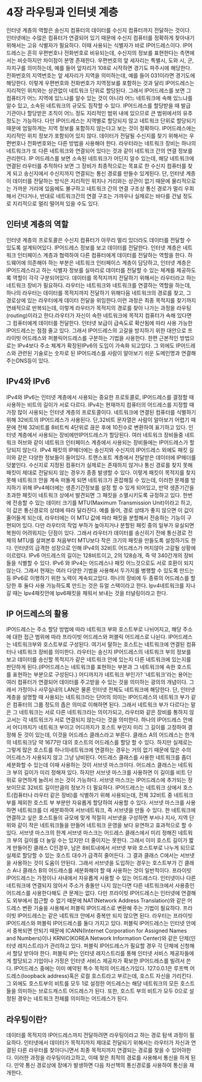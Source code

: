 # 4장 라우팅과 인터넷 계층

인터넷 계층의 역할은 송신지 컴퓨터의 데이터를 수신지 컴퓨터까지 전달하는 것이다.
인터넷에는 수많은 컴퓨터가 연결되어 있기 때문에 수신지 컴퓨터를 정확하게 찾아내기 위해서는 고유 식별자가 필요하다. 이때 사용되는 식별자가 바로 IP어드레스이다.
IP어드레스는 흔히 우편번호나 전화번호로 비유되는데, 수신지의 정보를 표현한다는 측면에서는 비슷하지만 차이점이 분명 존재한다. 우편번호의 앞 세자리는 특별시, 도와 시, 군, 자치구를 의미하는데, 예를 들어 앞자리가 108로 시작하면 경기도 파주시에 해당한다. 전화번호의 지역번호는 앞 세자리가 지역을 의미하는데, 예를 들어 031이라면 경기도에 해당한다. 이렇게 우편번호와 전화번호가 지역정보를 포함하는 것과 달리 IP어드레스는 지리적인 위치와는 상관없이 네트워크 단위로 할당된다. 그래서 IP어드레스를 보면 그 컴퓨터가 어느 지역에 있느냐를 알수 있는 것이 아니라 어느 네트워크에 속해 있느냐를 알수 있고, 소속된 네트워크의 규모도 짐작할 수 있다. IP어드레스를 할당받을 때 발급 기관이나 할당받은 조직이 어느 정도 지리적인 범위 내에 있으므로 큰 범위에서의 유추 정도는 가능하다. 다만 IP어드레스는 지역별로 할당되지 않고 네트워크 단위로 할당되기 때문에 엄밀하게는 지역 정보를 포함하지 않는다고 보는 것이 정확하다.
IP어드레스에는 지리적인 위치 정보가 포함되어 있지 않다. 데이터가 전달될 수신지를 찾기 위해서는 우편번호나 전화번호와는 다른 방법을 사용해야 한다. 라우터라는 네트워크 장비는 하나의 네트워크가 또 다른 네트워크와 연결되어 있다는 것과 같이 네트워크 간의 연결 정보를 관리한다. IP 어드레스를 보면 소속된 네트워크가 어딘지 알수 있는데, 해당 네트워크에 연결된 라우터를 추적하다 보면 그 장비가 최종적으로는 목표로 한 수신지 컴퓨터를 찾게 되고 송신지에서 수신지까지 연결되는 통신 경로를 만들수 있게된다. 단, 인터넷 계층이 데이터를 전달하는 방식은 지리적인 위치나 거리와는 상관이 없기 때문에 물리적으로는 가까운 거리에 있음에도 불구하고 네트워크 간의 연결 구조상 통신 경로가 멀리 우회해서 간다거나, 반대로 네트워크간의 연결 구조는 가까우나 실제로는 바다를 건널 정도로 지리적으로 멀리 떨어져 있을 수도 있다.

## 인터넷 계층의 역할

인터넷 계층의 프로토콜은 수신지 컴퓨터가 아무리 멀리 있더라도 데이터를 전달할 수 있도록 설계되어있다.
IP어드레스 정보를 보고 데이터를 전달한다.
인터넷 계층은 네트워크 인터페이스 계층과 협력하여 다른 컴퓨터에게 데이터를 전달하는 역할을 한다. 하드웨어에 의존해야 하는 부분은 네트워크 인터페이스 계층이 담당하고, 인터넷 계층은 IP어드레스라고 하는 식별자 정보를 실마리로 데이터를 전달할 수 있는 체계를 제공하도록 역할이 각각 구분되어있다.
데이터를 목적지까지 전달하기 위해서는 라우터라고 하는 네트워크 장비가 필요하다. 라우터는 네트워크와 네트워크를 연결하는 역할을 하는데, 하나의 라우터는 데이터를 목적지까지 전달하기 위해다음 네트워크의 경로를 찾고, 그 경로상에 있는 라우터에게 데이터 전달을 위임한다.이런 과정은 최종 목적지를 찾기까지 연쇄적으로 반복되는데, 이렇게 라우터가 목적지의 경로를 찾아 나가는 과정을 라우팅(routing)이라고 한다.라우터가 자신이 속한 네트워크에 목적지 컴퓨터가 속해 있다면 그 컴퓨터에게 데이터를 전달한다.
인터넷 보급이 급속도로 확산됨에 따라 사용 가능한 IP어드레스는 점점 줄고 있다. 그래서 IP어드레스의 고갈을 방지하기 위한 대안으로 프라이빗 어드레스와 퍼블릭어드레스를 구분하는 기법을 사용한다. 한편 근본적인 방법으로는 IPv4보다 주소 체계가 확장된IPv6의 도입이 가속화 되고있다. 그 외에도 IP어드레스와 관련된 기술로는 숫자로 된 IP어드레스를 사람이 알아보기 쉬운 도메인명과 연결해 주는DNS등이 있다.

## IPv4와 IPv6

IPv4와 IPv6는 인터넷 계층에서 사용되는 중요한 프로토콜로, IP어드레스를 결정할 때 사용하는 비트의 길이가 서로 다르다. IPv4는 현재까지 컴퓨터의 어드레스를 지정할 때 가장 많이 사용되는 인터넷 계층의 프로토콜이다. 네트워크에 연결된 컴퓨터를 식별하기 위해 32비트의 IP어드레스가 사용된다. 단,32비트 문자열은 사람이 알아보기 어렵기 때문에 전체 32비트를 8비트씩 4단위로 끊은 후에 10진수로 변환하여 표기하고 있다. 인터넷 계층에서 사용되는 장비에만IP어드레스가 할당된다. 여러 네트워크 장비들중 네트워크 허브와 같이 네트워크 인터페이스 계층에서 사용되는 장비들에는 IP어드레스가 할당되지 않는다. IPv4 패킷의 IP헤더에는 송신지와 수신지의 IP어드레스 외에도 패킷 길이와 같은 다양한 정보들이 들어있다. 트랜스포트 계층에서 전달받은 데이터에 IP헤더를 덧붙인다.
수신지로 지정된 컴퓨터가 실제로는 존재하지 않거나 통신 경로를 찾지 못해 패킷이 제대로 전달되지 않는 경우가 종종 발생할 수 있다. 이렇게 패킷이 목적지를 찾지못해 네트워크 안을 계속 떠돌게 되면 네트워크가 혼잡해질 수 있는데, 이러한 문제를 방지하기 위해 IPv4헤더에는 생존기간정보를 설정 할 수 있게 되어있고, 만약 생존기간을 초과한 패킷이 네트워크 상에서 발견되면 그 패킷을 소멸시키도록 규정하고 있다.
한번에 전송할 수 있는 데이터 크기를 MTU(Maximum Transmission Unit)이라고 하고, 이 값은 통신경로의 상태에 따라 달라진다. 예를 들어, 경로 상태가 좋지 않으면 이 값이 줄어들게 되는데, 라우터에는 이 MTU 값에 따라 패킷을 분할해서 전송하는 기능이 구현되어 있다. 다만 라우터의 작업 부하가 높아지거나 분할된 패킷 중의 일부가 유실되면 복원이 어려워지는 단점이 있다. 그래서 라우터가 데이터를 송신히기 전에 통신경로 전체의 MTU를 살펴본후 처음부터 MTU보다 작은 크기의 패킷을 만들도록 설정하기도 한다.
인터넷의 급격한 성장으로 인해 IPv4의 32비트 어드레스가 머지않아 고갈될 상황에 이르렀다.
IPv6 어드레스의 길이는 128비트이고, 2의 128승개, 즉 약 340간개의 장비들을 식별할 수 있다.
IPv6 와 IPv4는 어드레스나 패킷 어느것으로도 서로 호환이 되지 않는다. 그래서 현재는 여러 다양한 기법을 사용해서 두가지를 병행할 수 있도록 만드는 등 IPv6로 이행하기 위한 노력이 계속되고있다. 하나의 장비에 두 종류의 어드레스를 할당한 후 둘다 사용 가능하도록 만드는 것은 듀얼 스택이라고 한다. Ipv4네트워크를 지나갈 때는 Ipv4패킷안에 Ipv6패킷을 채워서 보내는 것을 터널링이라고 한다.

## IP 어드레스의 활용

IP어드레스는 주소 할당 방법에 따라 네트워크 부와 호스트부로 나뉘어지고, 해당 주소에 대한 접근 범위에 따라 프라이빗 어드레스와 퍼블릭 어드레스로 나뉜다.
IP어드레스는 네트워크부와 호스트부로 구성된다. 여기서 말하는 호스트는 네트워크에 연결된 컴퓨터나 네트워크 장비를 의미한다. 라우터는 송신지 IP어드레스의 네트워크 부의 정보를 보고 데이터를 송신할 목적지가 같은 네트워크 안에 있는지 다른 네트워크에 있는지를 판단하게 된다.(IP어드레스는 네트워크를 표현하는 부분과 그 네트워크에 속한 호스트를 표현하는 부분으로 구성된다.)
어디까지가 네트워크 부인가? '네트워크'라는 용어는 여러 컴퓨터가 연결되어 데이터를 주고받을 수 있는 것을 의미하는 광의의 개념이다. 그래서 가정이나 사무실내의 LAN은 물론 인터넷 전체도 네트워크에 해당한다. 단, 인터넷 계층을 설명할 때 사용되는 네트워크라는 단어의 의미는 IP어드레스의 네트워크 부가 같은 컴퓨터의 그룹 정도의 좁은 의미로 이해하면 된다. 그래서 네트워크 부가 다르다는 말은 그 네트워크는 서로 다른 네트워크라는 의미가되고, 라우터와 같은 장비를 통하지 않고서는 각 네트워크가 서로 연결되지 않는다는 것을 의미한다.
하나의 IP어드레스 안에서 어디까지가 네트워크 부이고 어디까지가 호스트 부인지 미리 그 길이를 고정하여 결정해 둔 것이 있는데, 이것을 어드레스 클래스라고 부른다. 클래스 A의 어드레스는 한개의 네트워크당 약 1677만 대의 호스트의 어드레스를 할당 할 수 있다. 하지만 실제로는 그렇게 많은 호스트를 하나의네트워크에 연결하는 경우는 거의 없기 때문에 많은 수의 어드레스가 사용되지 않고 그냥 낭비된다. 어드레스 클래스를 사용한 네트워크를 좀더 세분화할 수 있는데 이때 사용하는 것이 서브넷 마스크이다.
어드레스 클래스는 네트워크 부의 길이가 미리 정해져 있다. 하지만 서브넷 마스크를 사용하면 이 길이를 비트 단위로 유연하게 늘려서 쓰는 것이 가능하다. 서브넷 마스크는 IP어드레스에 추가되는 정보이므로 32비트 길이만큼의 정보가 더 필요하다. IP어드레스는 네트워크 상에서 호스트(컴퓨터나 라우터 같은 장비)를 식별하기 위해 사용되는데, 전체 32비트 중 네트워크 부를 제외한 호스트 부 부분만 자유롭게 할당하여 사용할 수 있다.
서브넷 마스크를 사용하면 네트워크를 더 세분화하여 서브네트워크, 즉 서브넷을 만들 수 있다. 한 네트워크에 연결하고 싶은 호스트들의 규모에 맞게 적절히 서브넷을 구성하면 부서나 지사, 지역 단위와 같이 작은 네트워크들을 만들어 네트워크 운영을 보다 유연하고 효과적으로 할 수 있다.
서브넷 마스크의 한계
서브넷 마스크는 어드레스 클래스에서 미리 정해진 네트워크 부의 길이를 더 늘일 수는 있지만 더 줄이지는 못한다. 그래서 이미 호스트 길이가 짧게 만들어진 클래스 C인경우, 남은 8비트내에서 서브넷 부와 호스트부로 나누게 되므로 실제로 할당할 수 있는 호스트 대수가 급격히 줄어든다. 그 결과 클래스 C에서는 서브넷을 사용하는 것이 도움이 안된다. 그래서 서브넷을 도입하는 경우는 호스트부가 긴 클래스 A나 클래스 B의 어드레스를 세분화해야 할 때 사용하는 것이 일반적이다.
프라이빗 IP어드레스는 가정이나 사내에서 자유롭게 사용할 수 있는 어드레스다. 인터넷이나 다른 네트워크에 연결되지 않아서 주소가 충돌만 나지 않는다면 다른 네트워크에서 사용중인 어드레스를 사용한다해도 큰 문제는 없다. 다만 프라이빗 IP어드레스는 인터넷에 연결해도 외부에서 접근할 수 없기 때문에 NAT(Network Address Translation)와 같은 어드레스 변환 기술을 사용해서 퍼블릭 IP어드레스로 변환해 주는 기법이 필요하다. 프라이빗 IP어드레스는 같은 네트워크 안에서 중복만 되지 않으면 된다. 라우터는 프라이빗 IP어드레스와 퍼블릭 IP어드레스를 둘다 가지고 있다.
퍼블릭 IP어드레스는 인터넷 안에서 중복되면 안되기 때문에 ICANN(Internet Corporation for Assigned Names and Numbers)이나 KRNIC(KOREA Network Information Center)와 같은 단체(인터넷 레지스트리)가 관리하고 있다. 퍼블릭 IP어드레스가 필요할 경우 각 단체에 신청해서 할당 받아야 한다.
퍼블릭 IP는 인터넷 레지스트리를 통해 인터넷 서비스 제공자들에게 할당되고 기업이나 가정은 인터넷 서비스 제공자가 확보한 IP어드레스를 빌려서 쓴다.
IP어드레스 중에는 이미 예약된 특수 목적의 어드레스가있다. 127.0.0.1은 루프백 어드레스(loopback address)혹은 로컬 호스트라고 부르는데, 호스트 자신을 가리킨다. 그 외에도 호스트부의 비트를 모두 1로 설정한 어드레스는 해당 네트워크의 모든 호스트들을 의미하는 브로드캐스트 어드레스가 된다. 또한, 호스트 부의 비트가 모두 0으로 설정된 경우는 네트워크 전체를 의미하는 어드레스가 된다.

## 라우팅이란?

데이터를 목적지의 IP어드레스까지 전달하려면 라우팅이라고 하는 경로 탐색 과정이 필요하다.
인터넷에서 데이터가 목적지까지 제대로 전달되기 위해서는 라우터가 자신과 연결된 다른 라우터를 찾아다니면서 최종 목적지까지 연결되는 경로를 찾을 수 있어야한다. 이러한 과정을 라우팅이라고하고, 이때 찾은 최적의 경로를 사용해서 통신을 하게 된다. 만약 통신 경로상에 장애가 발생하면 다음 차선책의 통신경로를 사용하여 통신을 재개한다.
